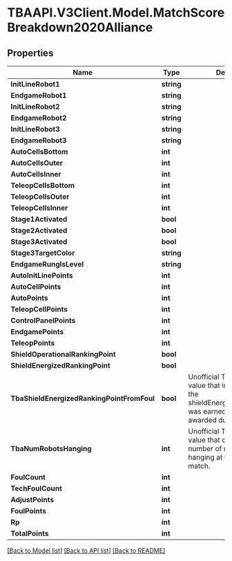 # TBAAPI.V3Client.Model.MatchScoreBreakdown2020Alliance
## Properties

Name | Type | Description | Notes
------------ | ------------- | ------------- | -------------
**InitLineRobot1** | **string** |  | [optional] 
**EndgameRobot1** | **string** |  | [optional] 
**InitLineRobot2** | **string** |  | [optional] 
**EndgameRobot2** | **string** |  | [optional] 
**InitLineRobot3** | **string** |  | [optional] 
**EndgameRobot3** | **string** |  | [optional] 
**AutoCellsBottom** | **int** |  | [optional] 
**AutoCellsOuter** | **int** |  | [optional] 
**AutoCellsInner** | **int** |  | [optional] 
**TeleopCellsBottom** | **int** |  | [optional] 
**TeleopCellsOuter** | **int** |  | [optional] 
**TeleopCellsInner** | **int** |  | [optional] 
**Stage1Activated** | **bool** |  | [optional] 
**Stage2Activated** | **bool** |  | [optional] 
**Stage3Activated** | **bool** |  | [optional] 
**Stage3TargetColor** | **string** |  | [optional] 
**EndgameRungIsLevel** | **string** |  | [optional] 
**AutoInitLinePoints** | **int** |  | [optional] 
**AutoCellPoints** | **int** |  | [optional] 
**AutoPoints** | **int** |  | [optional] 
**TeleopCellPoints** | **int** |  | [optional] 
**ControlPanelPoints** | **int** |  | [optional] 
**EndgamePoints** | **int** |  | [optional] 
**TeleopPoints** | **int** |  | [optional] 
**ShieldOperationalRankingPoint** | **bool** |  | [optional] 
**ShieldEnergizedRankingPoint** | **bool** |  | [optional] 
**TbaShieldEnergizedRankingPointFromFoul** | **bool** | Unofficial TBA-computed value that indicates whether the shieldEnergizedRankingPoint was earned normally or awarded due to a foul. | [optional] 
**TbaNumRobotsHanging** | **int** | Unofficial TBA-computed value that counts the number of robots who were hanging at the end of the match. | [optional] 
**FoulCount** | **int** |  | [optional] 
**TechFoulCount** | **int** |  | [optional] 
**AdjustPoints** | **int** |  | [optional] 
**FoulPoints** | **int** |  | [optional] 
**Rp** | **int** |  | [optional] 
**TotalPoints** | **int** |  | [optional] 

[[Back to Model list]](../README.md#documentation-for-models) [[Back to API list]](../README.md#documentation-for-api-endpoints) [[Back to README]](../README.md)

